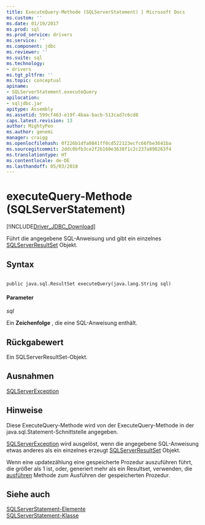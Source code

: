 ```yaml
---
title: ExecuteQuery-Methode (SQLServerStatement) | Microsoft Docs
ms.custom: ''
ms.date: 01/19/2017
ms.prod: sql
ms.prod_service: drivers
ms.service: ''
ms.component: jdbc
ms.reviewer: ''
ms.suite: sql
ms.technology:
- drivers
ms.tgt_pltfrm: ''
ms.topic: conceptual
apiname:
- SQLServerStatement.executeQuery
apilocation:
- sqljdbc.jar
apitype: Assembly
ms.assetid: 599cf463-e19f-4baa-bacb-513cad7c6cd8
caps.latest.revision: 13
author: MightyPen
ms.author: genemi
manager: craigg
ms.openlocfilehash: 0f226b1dfa0841ff0cd522123ecfc66fbe3641ba
ms.sourcegitcommit: 2ddc0bfb3ce2f2b160e3638f1c2c237a898263f4
ms.translationtype: HT
ms.contentlocale: de-DE
ms.lasthandoff: 05/03/2018
---
```

# <a name="executequery-method-sqlserverstatement"></a>executeQuery-Methode (SQLServerStatement)
[!INCLUDE[Driver_JDBC_Download](../../../includes/driver_jdbc_download.md)]

  Führt die angegebene SQL-Anweisung und gibt ein einzelnes [SQLServerResultSet](../../../connect/jdbc/reference/sqlserverresultset-class.md) Objekt.  
  
## <a name="syntax"></a>Syntax  
  
```  
  
public java.sql.ResultSet executeQuery(java.lang.String sql)  
```  
  
#### <a name="parameters"></a>Parameter  
 *sql*  
  
 Ein **Zeichenfolge** , die eine SQL-Anweisung enthält.  
  
## <a name="return-value"></a>Rückgabewert  
 Ein SQLServerResultSet-Objekt.  
  
## <a name="exceptions"></a>Ausnahmen  
 [SQLServerException](../../../connect/jdbc/reference/sqlserverexception-class.md)  
  
## <a name="remarks"></a>Hinweise  
 Diese ExecuteQuery-Methode wird von der ExecuteQuery-Methode in der java.sql.Statement-Schnittstelle angegeben.  
  
 [SQLServerException](../../../connect/jdbc/reference/sqlserverexception-class.md) wird ausgelöst, wenn die angegebene SQL-Anweisung etwas anderes als ein einzelnes erzeugt [SQLServerResultSet](../../../connect/jdbc/reference/sqlserverresultset-class.md) Objekt.  
  
 Wenn eine updatezählung eine gespeicherte Prozedur auszuführen führt, die größer als 1 ist, oder, generiert mehr als ein Resultset, verwenden, die [ausführen](../../../connect/jdbc/reference/execute-method-sqlserverstatement.md) Methode zum Ausführen der gespeicherten Prozedur.  
  
## <a name="see-also"></a>Siehe auch  
 [SQLServerStatement-Elemente](../../../connect/jdbc/reference/sqlserverstatement-members.md)   
 [SQLServerStatement-Klasse](../../../connect/jdbc/reference/sqlserverstatement-class.md)  
  
  
